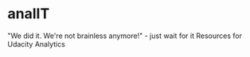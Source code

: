 # analIT
 "We did it. We're not brainless anymore!" - just wait for it
 Resources for Udacity Analytics
